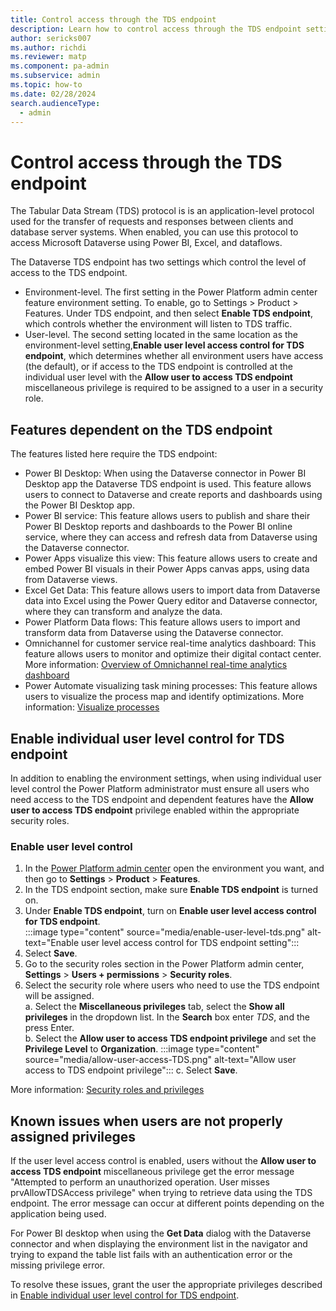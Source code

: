 ```yaml
---
title: Control access through the TDS endpoint 
description: Learn how to control access through the TDS endpoint settings in Power Platform.
author: sericks007
ms.author: richdi
ms.reviewer: matp
ms.component: pa-admin
ms.subservice: admin
ms.topic: how-to
ms.date: 02/28/2024
search.audienceType: 
  - admin
---
```

# Control access through the TDS endpoint

The Tabular Data Stream (TDS) protocol is is an application-level protocol used for the transfer of requests and responses between clients and database server systems. When enabled, you can use this protocol to access Microsoft Dataverse using Power BI, Excel, and dataflows.

The Dataverse TDS endpoint has two settings which control the level of access to the TDS endpoint.

- Environment-level. The first setting in the Power Platform admin center feature environment setting. To enable, go to Settings > Product > Features. Under TDS endpoint, and then select **Enable TDS endpoint**, which controls whether the environment will listen to TDS traffic.
- User-level. The second setting located in the same location as the environment-level setting,**Enable user level access control for TDS endpoint**, which determines whether all environment users have access (the default), or if access to the TDS endpoint is controlled at the individual user level with the **Allow user to access TDS endpoint** miscellaneous privilege is required to be assigned to a user in a security role.

## Features dependent on the TDS endpoint

The features listed here require the TDS endpoint:

- Power BI Desktop: When using the Dataverse connector in Power BI Desktop app the Dataverse TDS endpoint is used. This feature allows users to connect to Dataverse and create reports and dashboards using the Power BI Desktop app. 
- Power BI service: This feature allows users to publish and share their Power BI Desktop reports and dashboards to the Power BI online service, where they can access and refresh data from Dataverse using the Dataverse connector. 
- Power Apps visualize this view: This feature allows users to create and embed Power BI visuals in their Power Apps canvas apps, using data from Dataverse views.
- Excel Get Data: This feature allows users to import data from Dataverse data into Excel using the Power Query editor and Dataverse connector, where they can transform and analyze the data. 
- Power Platform Data flows: This feature allows users to import and transform data from Dataverse using the Dataverse connector.  
- Omnichannel for customer service real-time analytics dashboard: This feature allows users to monitor and optimize their digital contact center. More information: [Overview of Omnichannel real-time analytics dashboard](/dynamics365/customer-service/use/intro-realtime-analytics-dashboard)
- Power Automate visualizing task mining processes: This feature allows users to visualize the process map and identify optimizations. More information: [Visualize processes](/power-automate/process-advisor-visualize)

## Enable individual user level control for TDS endpoint

In addition to enabling the environment settings, when using individual user level control the Power Platform administrator must ensure all users who need access to the TDS endpoint and dependent features have the **Allow user to access TDS endpoint** privilege enabled within the appropriate security roles.

### Enable user level control

1. In the [Power Platform admin center](https://admin.powerplatform.microsoft.com) open the environment you want, and then go to **Settings** > **Product** > **Features**.
1. In the TDS endpoint section, make sure **Enable TDS endpoint** is turned on. 
1. Under **Enable TDS endpoint**, turn on **Enable user level access control for TDS endpoint**.  
   :::image type="content" source="media/enable-user-level-tds.png" alt-text="Enable user level access control for TDS endpoint setting":::
1. Select **Save**.
1. Go to the security roles section in the Power Platform admin center, **Settings** > **Users + permissions** > **Security roles**.
1. Select the security role where users who need to use the TDS endpoint will be assigned.  
  a. Select the **Miscellaneous privileges** tab, select the **Show all privileges** in the dropdown list. In the **Search** box enter *TDS*, and the press Enter.  
  b. Select the **Allow user to access TDS endpoint privilege** and set the **Privilege Level** to **Organization**.
    :::image type="content" source="media/allow-user-access-TDS.png" alt-text="Allow user access to TDS endpoint privilege":::
  c. Select **Save**.
  
More information: [Security roles and privileges](security-roles-privileges.md)

## Known issues when users are not properly assigned privileges

If the user level access control is enabled, users without the **Allow user to access TDS endpoint** miscellaneous privilege get the error message "Attempted to perform an unauthorized operation. User misses prvAllowTDSAccess privilege" when trying to retrieve data using the TDS endpoint. The error message can occur at different points depending on the application being used.

For Power BI desktop when using the **Get Data** dialog with the Dataverse connector and when displaying the environment list in the navigator and trying to expand the table list fails with an authentication error or the missing privilege error.

To resolve these issues, grant the user the appropriate privileges described in [Enable individual user level control for TDS endpoint](#enable-individual-user-level-control-for-tds-endpoint).
